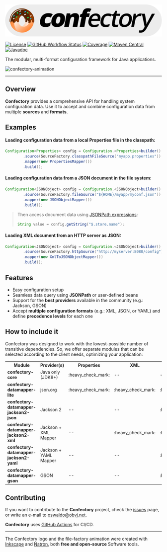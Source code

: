 ![confectory-logo](resources/confectory-logo.svg)

[![License](https://img.shields.io/badge/license-apache%202.0-brightgreen.svg)](https://opensource.org/licenses/Apache-2.0)
[![GitHub Workflow Status](https://img.shields.io/github/workflow/status/oswaldobapvicjr/confectory/Java%20CI%20with%20Maven)](https://github.com/oswaldobapvicjr/confectory/actions/workflows/maven.yml)
[![Coverage](https://img.shields.io/codecov/c/github/oswaldobapvicjr/confectory)](https://codecov.io/gh/oswaldobapvicjr/confectory)
[![Maven Central](https://maven-badges.herokuapp.com/maven-central/net.obvj/confectory-core/badge.svg)](https://maven-badges.herokuapp.com/maven-central/net.obvj/confectory-core)
[![Javadoc](https://javadoc.io/badge2/net.obvj/confectory-core/javadoc.svg)](https://javadoc.io/doc/net.obvj/confectory-core)


The modular, multi-format configuration framework for Java applications.

![confectory-animation](resources/confectory-animation.gif)

---

## Overview

**Confectory** provides a comprehensive API for handling system configuration data. Use it to accept and combine configuration data from multiple **sources** and **formats**.

## Examples

#### Loading configuration data from a local Properties file in the classpath:

````java
Configuration<Properties> config = Configuration.<Properties>builder()
        .source(SourceFactory.classpathFileSource("myapp.properties"))
        .mapper(new PropertiesMapper())
        .build();
````

#### Loading configuration data from a JSON document in the file system:

````java
Configuration<JSONObject> config = Configuration.<JSONObject>builder()
        .source(SourceFactory.fileSource("${HOME}/myapp/myconf.json"))
        .mapper(new JSONObjectMapper())
        .build();
````

> Then access document data using [JSONPath expressions](https://goessner.net/articles/JsonPath/index.html#e2):
> ````java
> String value = config.getString("$.store.name");
> ````

#### Loading XML document from an HTTP server as JSON:

````java
Configuration<JSONObject> config = Configuration.<JSONObject>builder()
        .source(SourceFactory.httpSource("http://myserver:8080/config"))
        .mapper(new XmlToJSONObjectMapper())
        .build();
````

## Features

- Easy configuration setup
- Seamless data query using **JSONPath** or user-defined beans
- Support for the **best providers** available in the community (e.g.: Jackson, GSON)
- Accept **multiple configuration formats** (e.g.: XML, JSON, or YAML) and define **precedence levels** for each one


## How to include it

Confectory was designed to work with the lowest-possible number of transitive dependencies. So, we offer separate modules that can be selected according to the client needs, optimizing your application:

<table>

<tr>
<th>Module</th>
<th>Provider(s)</th>
<th>Properties</th>
<th>XML</th>
<th>JSON</th>
<th>YAML</th>
</tr>

<tr>
<td><b>confectory-core</b></td>
<td>Java only (JDK8+)</td>
<td>:heavy_check_mark:</td>
<td>--</td>
<td>--</td>
<td>--</td>
</tr>

<tr>
<td><b>confectory-datamapper-lite</b></td>
<td>json.org</td>
<td>:heavy_check_mark:</td>
<td>:heavy_check_mark:</td>
<td>:heavy_check_mark:</td>
<td>--</td>
</tr>

<tr>
<td><b>confectory-datamapper-jackson2-json</b></td>
<td>Jackson 2</td>
<td>--</td>
<td>--</td>
<td>:heavy_check_mark:</td>
<td>--</td>
</tr>
<tr>
<td><b>confectory-datamapper-jackson2-xml</b></td>
<td>Jackson + XML Mapper</td>
<td>--</td>
<td>:heavy_check_mark:</td>
<td>:heavy_check_mark:</td>
<td>--</td>
</tr>

<tr>
<td><b>confectory-datamapper-jackson2-yaml</b></td>
<td>Jackson + YAML Mapper</td>
<td>--</td>
<td>--</td>
<td>:heavy_check_mark:</td>
<td>:heavy_check_mark:</td>
</tr>

<tr>
<td><b>confectory-datamapper-gson</b></td>
<td>GSON</td>
<td>--</td>
<td>--</td>
<td>:heavy_check_mark:</td>
<td>--</td>
</tr>

</table>

## Contributing

If you want to contribute to the **Confectory** project, check the [issues](http://obvj.net/confectory/issues) page, or write an e-mail to [oswaldo@obvj.net](mailto:oswaldo@obvj.net).

**Confectory** uses [GitHub Actions](https://docs.github.com/actions) for CI/CD.

---

The Confectory logo and the file-factory animation were created with [Inkscape](http://www.inkscape.org) and [Natron](https://natrongithub.github.io), both **free and open-source** Software tools.
